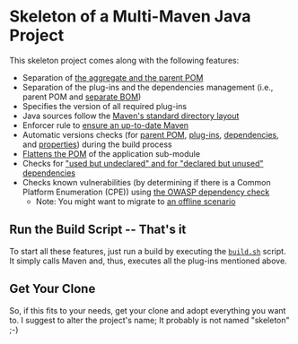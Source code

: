 # Skeleton of a Multi-Maven Java Project

This skeleton project comes along with the following features:

- Separation of [the aggregate and the parent POM](https://maven.apache.org/guides/introduction/introduction-to-the-pom.html#Project_Inheritance_vs_Project_Aggregation)
- Separation of the plug-ins and the dependencies management (i.e., parent POM and [separate BOM](https://maven.apache.org/guides/introduction/introduction-to-dependency-mechanism.html#Importing_Dependencies))
- Specifies the version of all required plug-ins
- Java sources follow the [Maven's standard directory layout](https://maven.apache.org/guides/introduction/introduction-to-the-standard-directory-layout.html)
- Enforcer rule to [ensure an up-to-date Maven](https://maven.apache.org/enforcer/enforcer-rules/requireMavenVersion.html)
- Automatic versions checks (for [parent POM](https://www.mojohaus.org/versions-maven-plugin/display-parent-updates-mojo.html), [plug-ins](https://www.mojohaus.org/versions-maven-plugin/display-plugin-updates-mojo.html), [dependencies](https://www.mojohaus.org/versions-maven-plugin/display-dependency-updates-mojo.html), and [properties](https://www.mojohaus.org/versions-maven-plugin/display-property-updates-mojo.html)) during the build process
- [Flattens the POM](https://www.mojohaus.org/flatten-maven-plugin/) of the application sub-module
- Checks for ["used but undeclared" and for "declared but unused" dependencies](https://maven.apache.org/plugins/maven-dependency-plugin/analyze-only-mojo.html)
- Checks known vulnerabilities (by determining if there is a Common Platform Enumeration (CPE)) using [the OWASP dependency check](https://jeremylong.github.io/DependencyCheck/)
    - Note: You might want to migrate to [an offline scenario](https://www.adesso.de/de/technisches/githubblog/sicherheitsluecken-mit-dem-owasp-dependency-check-erkennen-2.jsp)  

## Run the Build Script -- That's it

To start all these features, just run a build by executing the [`build.sh`](build.sh) script. It simply calls Maven and, thus, executes all the plug-ins mentioned above.

## Get Your Clone

So, if this fits to your needs, get your clone and adopt everything you want to.
I suggest to alter the project's name; It probably is not named "skeleton" ;-)
